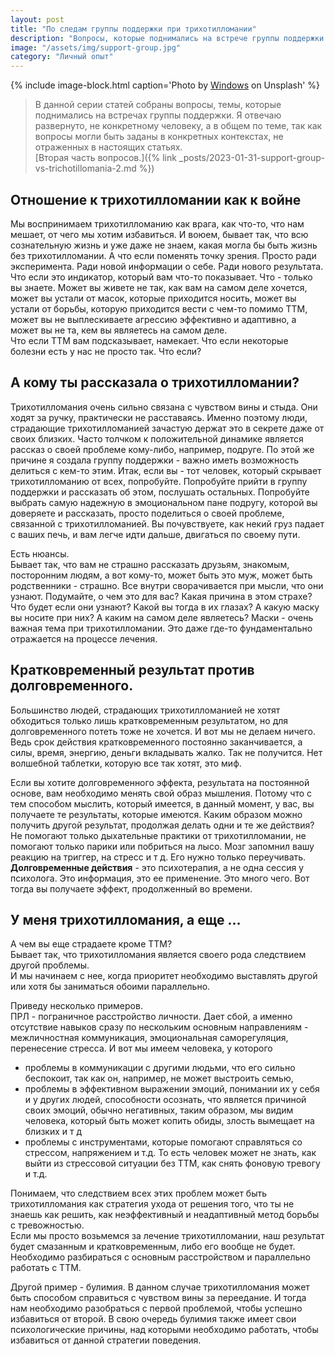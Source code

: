 ```yaml
---
layout: post
title: "По следам группы поддержки при трихотилломании"
description: "Вопросы, которые поднимались на встрече группы поддержки людей страдающих трихотилломанией"
image: "/assets/img/support-group.jpg"
category: "Личный опыт"
---
```


{% include image-block.html
caption='Photo by <a href="https://unsplash.com/@windows" rel="nofollow">Windows</a> on Unsplash'
%}

> В данной серии статей собраны вопросы, темы, которые поднимались на встречах группы поддержки.
> Я отвечаю развернуто, не конкретному человеку, а в общем по теме, так как вопросы могли быть заданы
> в конкретных контекстах, не отраженных в настоящих статьях.   
> [Вторая часть вопросов.]({% link _posts/2023-01-31-support-group-vs-trichotillomania-2.md  %})

## Отношение к трихотилломании как к войне
Мы воспринимаем трихотилломанию как врага, как что-то, что нам мешает, от чего мы хотим избавиться. 
И воюем, бывает так, что всю сознательную жизнь и уже даже не знаем, какая могла бы быть жизнь без трихотилломании.
А что если поменять точку зрения. Просто ради эксперимента. Ради новой информации о себе. Ради нового результата.
Что если это индикатор, который вам что-то показывает. Что - только вы знаете. Может вы живете не 
так, как вам на самом деле хочется, может вы устали от масок, которые приходится носить, может вы устали от 
борьбы, которую приходится вести с чем-то помимо ТТМ, может вы не выплескиваете агрессию эффективно и адаптивно, 
а может вы не та, кем вы являетесь на самом деле.  
Что если ТТМ вам подсказывает, намекает. Что если некоторые болезни есть у нас не просто так.
Что если?

## А кому ты рассказала о трихотилломании?
Трихотилломания очень сильно связана с чувством вины и стыда. Они ходят за ручку, практически не расставаясь. 
Именно поэтому люди, страдающие трихотилломанией зачастую держат это в секрете даже от своих близких.
Часто толчком к положительной динамике является рассказ о своей проблеме кому-либо, например, подруге.
По этой же причине я создала группу поддержки - важно иметь возможность делиться с кем-то этим.
Итак, если вы - тот человек, который скрывает трихотилломанию от всех, попробуйте. Попробуйте прийти в группу 
поддержки и рассказать об этом, послушать остальных. Попробуйте выбрать самую надежную в эмоциональном пане подругу, 
которой вы доверяете и рассказать, просто поделиться о своей проблеме, связанной с трихотилломанией.
Вы почувствуете, как некий груз падает с ваших печь, и вам легче идти дальше, двигаться по своему пути.  

Есть нюансы.   
Бывает так, что вам не страшно рассказать друзьям, знакомым, посторонним людям, а вот кому-то, может быть это муж, 
может быть родственники - страшно. Все внутри сворачивается при мысли, что они узнают.
Подумайте, о чем это для вас? Какая причина в этом страхе? Что будет если они узнают? Какой вы тогда в их глазах? 
А какую маску вы носите при них? А каким на самом деле являетесь?
Маски - очень важная тема при трихотилломании. Это даже где-то фундаментально отражается на процессе лечения.

## Кратковременный результат против долговременного.
Большинство людей, страдающих трихотилломанией не хотят обходиться только лишь кратковременным результатом, 
но для долговременного потеть тоже не хочется.
И вот мы не делаем ничего. Ведь срок действия кратковременного постоянно заканчивается, а силы, 
время, энергию, деньги вкладывать жалко.
Так не получится. Нет волшебной таблетки, которую все так хотят, это миф.

Если вы хотите долговременного эффекта, результата на постоянной основе, вам необходимо менять свой образ мышления.
Потому что с тем способом мыслить, который имеется, в данный момент, у вас, вы получаете те результаты, которые имеются.
Каким образом можно получить другой результат, продолжая делать одни и те же действия?
Не помогают только дыхательные практики от трихотилломании, не помогают только парики или побриться на лысо. 
Мозг запомнил вашу реакцию на триггер, на стресс и т д. Его нужно только переучивать.  
**Долговременные действия** - это психотерапия, а не одна сессия у психолога. Это информация, это ее применение. Это много чего.
Вот тогда вы получаете эффект, продолженный во времени.

## У меня трихотилломания, а еще …
А чем вы еще страдаете кроме ТТМ?  
Бывает так, что трихотилломания является своего рода следствием другой проблемы.  
И мы начинаем с нее, когда приоритет необходимо выставлять другой или хотя бы заниматься обоими параллельно.

Приведу несколько примеров.  
ПРЛ - пограничное расстройство личности. Дает сбой, а именно отсутствие навыков сразу по нескольким основным 
направлениям - межличностная коммуникация, эмоциональная саморегуляция, перенесение стресса. И вот мы имеем человека, у которого
- проблемы в коммуникации с другими людьми, что его сильно беспокоит, так как он, например, не может выстроить семью,
- проблемы в эффективном выражении эмоций, понимании их у себя и у других людей, способности осознать, 
  что является причиной своих эмоций, обычно негативных, таким образом, мы видим человека, который быть может копить обиды, 
  злость вымещает на близких и т д
- проблемы с инструментами, которые помогают справляться со стрессом, напряжением и т.д. То есть человек может не знать, 
  как выйти из стрессовой ситуации без ТТМ, как снять фоновую тревогу и т.д.  

Понимаем, что следствием всех этих проблем может быть трихотилломания как стратегия ухода от решения того, что ты не знаешь 
как решить, как неэффективный и неадаптивный метод борьбы с тревожностью.  
Если мы просто возьмемся за лечение трихотилломании, наш результат будет смазанным и кратковременным, либо его 
вообще не будет. Необходимо разбираться с основным расстройством и параллельно работать с ТТМ.

Другой пример - булимия. В данном случае трихотилломания может быть способом справиться с чувством вины за переедание. 
И тогда нам необходимо разобраться с первой проблемой, чтобы успешно избавиться от второй. В свою очередь булимия также 
имеет свои психологические причины, над которыми необходимо работать, чтобы избавиться от данной стратегии поведения.
